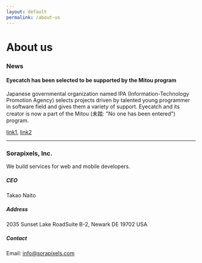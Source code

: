 ```yaml
---
layout: default
permalink: /about-us
---
```


About us
=====

### News

#### Eyecatch has been selected to be supported by the Mitou program
Japanese governmental organization named IPA (Information-Technology Promotion Agency)
selects projects driven by talented young programmer in software field and gives them a variety of support.
Eyecatch and its creator is now a part of the Mitou (未踏: "No one has been entered") program.

[link1](https://www.ipa.go.jp/english/humandev/third.html),
[link2](https://medium.com/@ukkaripon/2015-mitou-final-report-day-1-c0e8053eeb20#.pb5u8mgn1)

-----

### Sorapixels, Inc.
We build services for web and mobile developers.

##### CEO
Takao Naito

##### Address
2035 Sunset Lake RoadSuite B-2, Newark DE 19702 USA

##### Contact
Email: <info@sorapixels.com>


